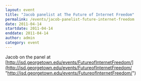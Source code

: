 ```yaml
---
layout: event
title: "Jacob panelist at The Future of Internet Freedom"
permalink: /events/jacob-panelist-future-internet-freedom
date: 2011-04-14
startdate: 2011-04-14
enddate: 2011-04-14
author: admin
category: event
---
```


Jacob on the panel at [http://isd.georgetown.edu/events/FutureofInternetFreedom/](http://isd.georgetown.edu/events/FutureofInternetFreedom/ "http://isd.georgetown.edu/events/FutureofInternetFreedom/")


